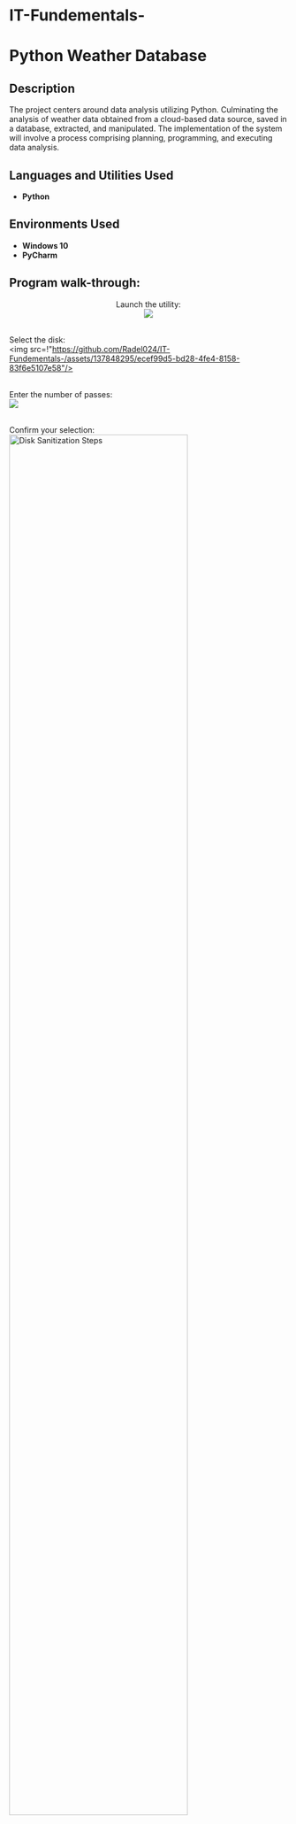 # IT-Fundementals-

<h1>Python Weather Database</h1>


<h2>Description</h2>
The project centers around data analysis utilizing Python. Culminating the analysis of weather data obtained from a cloud-based data source, saved in a database, extracted, and manipulated. The implementation of the system will involve a process comprising planning, programming, and executing data analysis.
<br />


<h2>Languages and Utilities Used</h2>

- <b>Python</b> 


<h2>Environments Used </h2>

- <b>Windows 10</b> 
- <b>PyCharm</b> 

<h2>Program walk-through:</h2>

<p align="center">
Launch the utility: <br/>
<img src="https://github.com/Radel024/IT-Fundementals-/assets/137848295/2b6e3104-6845-448f-8cb1-2becd26aae66"/>
<br />
<br />
 
Select the disk:  <br/>
<img src=!"https://github.com/Radel024/IT-Fundementals-/assets/137848295/ecef99d5-bd28-4fe4-8158-83f6e5107e58"/>
<br />
<br />

Enter the number of passes: <br/>
<img src="https://github.com/Radel024/IT-Fundementals-/assets/137848295/7547aa72-5a73-4a03-bf12-c7329d0815a1"/>
<br />
<br />

Confirm your selection:  <br/>
<img src="https://i.imgur.com/cdFHBiU.png" height="80%" width="80%" alt="Disk Sanitization Steps"/>
<br />
<br />

Wait for process to complete (may take some time):  <br/>
<img src="https://i.imgur.com/JL945Ga.png" height="80%" width="80%" alt="Disk Sanitization Steps"/>
<br />
<br />

Sanitization complete:  <br/>
<img src="https://i.imgur.com/K71yaM2.png" height="80%" width="80%" alt="Disk Sanitization Steps"/>
<br />
<br />

Observe the wiped disk:  <br/>
<img src="https://i.imgur.com/AeZkvFQ.png" height="80%" width="80%" alt="Disk Sanitization Steps"/>
</p>

<!--
 ```diff
- text in red
+ text in green
! text in orange
# text in gray
@@ text in purple (and bold)@@
```
--!>
